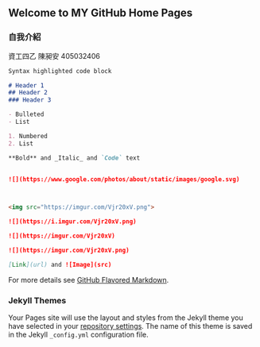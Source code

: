 ## Welcome to MY GitHub Home Pages


### 自我介紹

資工四乙 陳昶安 405032406  

```markdown
Syntax highlighted code block

# Header 1
## Header 2
### Header 3

- Bulleted
- List

1. Numbered
2. List

**Bold** and _Italic_ and `Code` text


![](https://www.google.com/photos/about/static/images/google.svg)



<img src="https://imgur.com/Vjr20xV.png">

![](https://i.imgur.com/Vjr20xV.png)

![](https://imgur.com/Vjr20xV)

![](https://imgur.com/Vjr20xV.png)

[Link](url) and ![Image](src)
```

For more details see [GitHub Flavored Markdown](https://github.com/an-awo/Web_Test).

### Jekyll Themes

Your Pages site will use the layout and styles from the Jekyll theme you have selected in your [repository settings](https://github.com/an-awo/Web_Test/settings). The name of this theme is saved in the Jekyll `_config.yml` configuration file.


